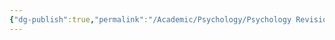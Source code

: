 ```yaml
---
{"dg-publish":true,"permalink":"/Academic/Psychology/Psychology Revision/Topics/Poverty and development/"}
---
```


